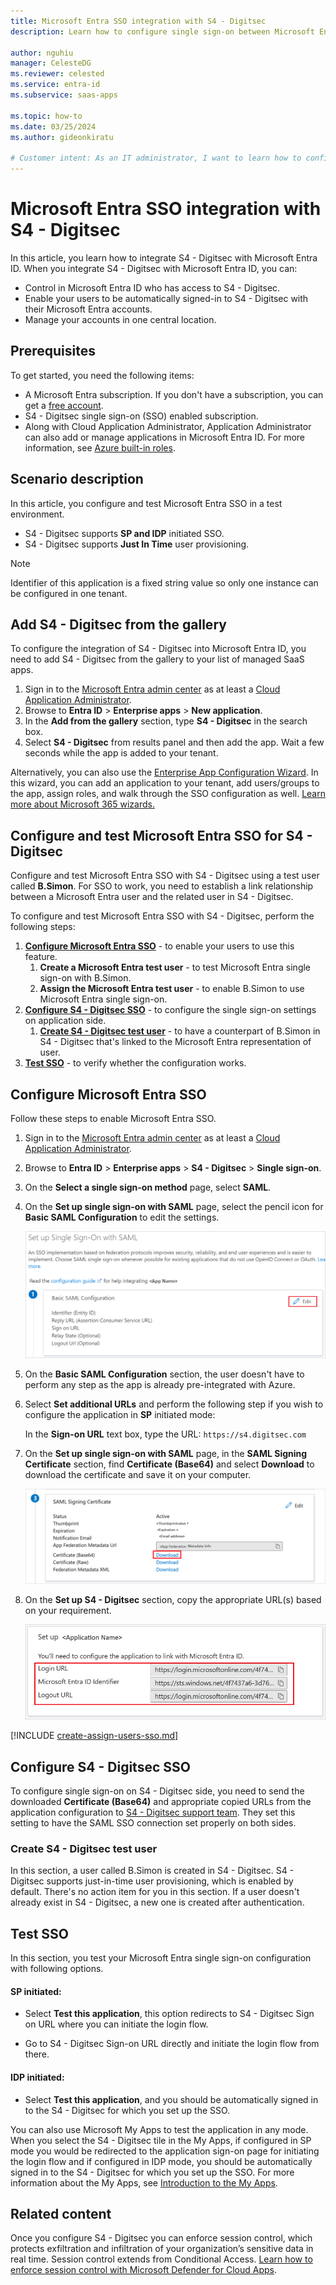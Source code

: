 ```yaml
---
title: Microsoft Entra SSO integration with S4 - Digitsec
description: Learn how to configure single sign-on between Microsoft Entra ID and S4 - Digitsec.

author: nguhiu
manager: CelesteDG
ms.reviewer: celested
ms.service: entra-id
ms.subservice: saas-apps

ms.topic: how-to
ms.date: 03/25/2024
ms.author: gideonkiratu

# Customer intent: As an IT administrator, I want to learn how to configure single sign-on between Microsoft Entra ID and S4 - Digitsec so that I can control who has access to S4 - Digitsec, enable automatic sign-in with Microsoft Entra accounts, and manage my accounts in one central location.
---
```


# Microsoft Entra SSO integration with S4 - Digitsec

In this article,  you learn how to integrate S4 - Digitsec with Microsoft Entra ID. When you integrate S4 - Digitsec with Microsoft Entra ID, you can:

* Control in Microsoft Entra ID who has access to S4 - Digitsec.
* Enable your users to be automatically signed-in to S4 - Digitsec with their Microsoft Entra accounts.
* Manage your accounts in one central location.

## Prerequisites

To get started, you need the following items:

* A Microsoft Entra subscription. If you don't have a subscription, you can get a [free account](https://azure.microsoft.com/free/).
* S4 - Digitsec single sign-on (SSO) enabled subscription.
* Along with Cloud Application Administrator, Application Administrator can also add or manage applications in Microsoft Entra ID.
For more information, see [Azure built-in roles](~/identity/role-based-access-control/permissions-reference.md).

## Scenario description

In this article,  you configure and test Microsoft Entra SSO in a test environment.

* S4 - Digitsec supports **SP and IDP** initiated SSO.
* S4 - Digitsec supports **Just In Time** user provisioning.

> [!NOTE]
> Identifier of this application is a fixed string value so only one instance can be configured in one tenant.

## Add S4 - Digitsec from the gallery

To configure the integration of S4 - Digitsec into Microsoft Entra ID, you need to add S4 - Digitsec from the gallery to your list of managed SaaS apps.

1. Sign in to the [Microsoft Entra admin center](https://entra.microsoft.com) as at least a [Cloud Application Administrator](~/identity/role-based-access-control/permissions-reference.md#cloud-application-administrator).
1. Browse to **Entra ID** > **Enterprise apps** > **New application**.
1. In the **Add from the gallery** section, type **S4 - Digitsec** in the search box.
1. Select **S4 - Digitsec** from results panel and then add the app. Wait a few seconds while the app is added to your tenant.

 Alternatively, you can also use the [Enterprise App Configuration Wizard](https://portal.office.com/AdminPortal/home?Q=Docs#/azureadappintegration). In this wizard, you can add an application to your tenant, add users/groups to the app, assign roles, and walk through the SSO configuration as well. [Learn more about Microsoft 365 wizards.](/microsoft-365/admin/misc/azure-ad-setup-guides)

<a name='configure-and-test-azure-ad-sso-for-s4---digitsec'></a>

## Configure and test Microsoft Entra SSO for S4 - Digitsec

Configure and test Microsoft Entra SSO with S4 - Digitsec using a test user called **B.Simon**. For SSO to work, you need to establish a link relationship between a Microsoft Entra user and the related user in S4 - Digitsec.

To configure and test Microsoft Entra SSO with S4 - Digitsec, perform the following steps:

1. **[Configure Microsoft Entra SSO](#configure-azure-ad-sso)** - to enable your users to use this feature.
    1. **Create a Microsoft Entra test user** - to test Microsoft Entra single sign-on with B.Simon.
    1. **Assign the Microsoft Entra test user** - to enable B.Simon to use Microsoft Entra single sign-on.
1. **[Configure S4 - Digitsec SSO](#configure-s4---digitsec-sso)** - to configure the single sign-on settings on application side.
    1. **[Create S4 - Digitsec test user](#create-s4---digitsec-test-user)** - to have a counterpart of B.Simon in S4 - Digitsec that's linked to the Microsoft Entra representation of user.
1. **[Test SSO](#test-sso)** - to verify whether the configuration works.

<a name='configure-azure-ad-sso'></a>

## Configure Microsoft Entra SSO

Follow these steps to enable Microsoft Entra SSO.

1. Sign in to the [Microsoft Entra admin center](https://entra.microsoft.com) as at least a [Cloud Application Administrator](~/identity/role-based-access-control/permissions-reference.md#cloud-application-administrator).
1. Browse to **Entra ID** > **Enterprise apps** > **S4 - Digitsec** > **Single sign-on**.
1. On the **Select a single sign-on method** page, select **SAML**.
1. On the **Set up single sign-on with SAML** page, select the pencil icon for **Basic SAML Configuration** to edit the settings.

   ![Screenshot shows to edit Basic S A M L Configuration.](common/edit-urls.png "Basic Configuration")

1. On the **Basic SAML Configuration** section, the user doesn't have to perform any step as the app is already pre-integrated with Azure.

1. Select **Set additional URLs** and perform the following step if you wish to configure the application in **SP** initiated mode:
    
    In the **Sign-on URL** text box, type the URL:
    `https://s4.digitsec.com`

1. On the **Set up single sign-on with SAML** page, in the **SAML Signing Certificate** section,  find **Certificate (Base64)** and select **Download** to download the certificate and save it on your computer.

    ![Screenshot shows the Certificate download link.](common/certificatebase64.png "Certificate")

1. On the **Set up S4 - Digitsec** section, copy the appropriate URL(s) based on your requirement.

    ![Screenshot shows to copy configuration appropriate U R L.](common/copy-configuration-urls.png "Attributes")

<a name='create-an-azure-ad-test-user'></a>

[!INCLUDE [create-assign-users-sso.md](~/identity/saas-apps/includes/create-assign-users-sso.md)]

## Configure S4 - Digitsec SSO

To configure single sign-on on S4 - Digitsec side, you need to send the downloaded **Certificate (Base64)** and appropriate copied URLs from the application configuration to [S4 - Digitsec support team](mailto:Support@digitsec.com). They set this setting to have the SAML SSO connection set properly on both sides.

### Create S4 - Digitsec test user

In this section, a user called B.Simon is created in S4 - Digitsec. S4 - Digitsec supports just-in-time user provisioning, which is enabled by default. There's no action item for you in this section. If a user doesn't already exist in S4 - Digitsec, a new one is created after authentication.

## Test SSO

In this section, you test your Microsoft Entra single sign-on configuration with following options. 

#### SP initiated:

* Select **Test this application**, this option redirects to S4 - Digitsec Sign on URL where you can initiate the login flow.  

* Go to S4 - Digitsec Sign-on URL directly and initiate the login flow from there.

#### IDP initiated:

* Select **Test this application**, and you should be automatically signed in to the S4 - Digitsec for which you set up the SSO. 

You can also use Microsoft My Apps to test the application in any mode. When you select the S4 - Digitsec tile in the My Apps, if configured in SP mode you would be redirected to the application sign-on page for initiating the login flow and if configured in IDP mode, you should be automatically signed in to the S4 - Digitsec for which you set up the SSO. For more information about the My Apps, see [Introduction to the My Apps](https://support.microsoft.com/account-billing/sign-in-and-start-apps-from-the-my-apps-portal-2f3b1bae-0e5a-4a86-a33e-876fbd2a4510).

## Related content

Once you configure S4 - Digitsec you can enforce session control, which protects exfiltration and infiltration of your organization’s sensitive data in real time. Session control extends from Conditional Access. [Learn how to enforce session control with Microsoft Defender for Cloud Apps](/cloud-app-security/proxy-deployment-aad).
